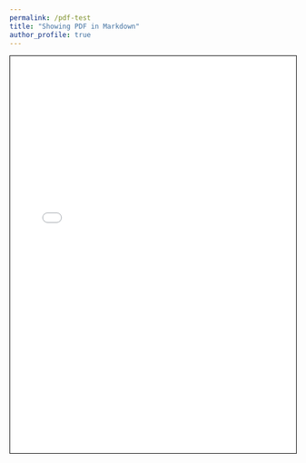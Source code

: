 ```yaml
---
permalink: /pdf-test
title: "Showing PDF in Markdown"
author_profile: true
---
```


<iframe src="./../files/EECS4088-Final-Project-Report.pdf" width="100%" height="700px" style="border:1px solid black;"></iframe>